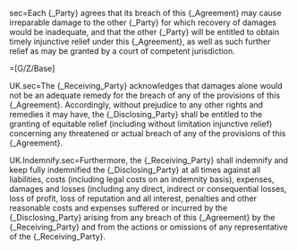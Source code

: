 sec=Each {_Party} agrees that its breach of this {_Agreement} may cause irreparable damage to the other {_Party} for which recovery of damages would be inadequate, and that the other {_Party} will be entitled to obtain timely injunctive relief under this {_Agreement}, as well as such further relief as may be granted by a court of competent jurisdiction.

=[G/Z/Base]

UK.sec=The {_Receiving_Party} acknowledges that damages alone would not be an adequate remedy for the breach of any of the provisions of this {_Agreement}.  Accordingly, without prejudice to any other rights and remedies it may have, the {_Disclosing_Party} shall be entitled to the granting of equitable relief (including without limitation injunctive relief) concerning any threatened or actual breach of any of the provisions of this {_Agreement}. 

UK.Indemnify.sec=Furthermore, the {_Receiving_Party} shall indemnify and keep fully indemnified the {_Disclosing_Party} at all times against all liabilities, costs (including legal costs on an indemnity basis), expenses, damages and losses (including any direct, indirect or consequential losses, loss of profit, loss of reputation and all interest, penalties and other reasonable costs and expenses suffered or incurred by the {_Disclosing_Party} arising from any breach of this {_Agreement} by the {_Receiving_Party} and from the actions or omissions of any representative of the {_Receiving_Party}.